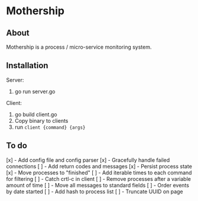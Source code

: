 Mothership
=========

## About

Mothership is a process / micro-service monitoring system. 


## Installation

Server: 
 1) go run server.go
   

Client:
 1) go build client.go 
 2) Copy binary to clients
 3) run `client {command} {args}`


## To do

 [x] - Add config file and config parser
 [x] - Gracefully handle failed connections
 [ ] - Add return codes and messages
 [x] - Persist process state
 [x] - Move processes to "finished"
 [ ] - Add iterable times to each command for filtering
 [ ] - Catch crtl-c in client
 [ ] - Remove processes after a variable amount of time
 [ ] - Move all messages to standard fields
 [ ] - Order events by date started
 [ ] - Add hash to process list
 [ ] - Truncate UUID on page


